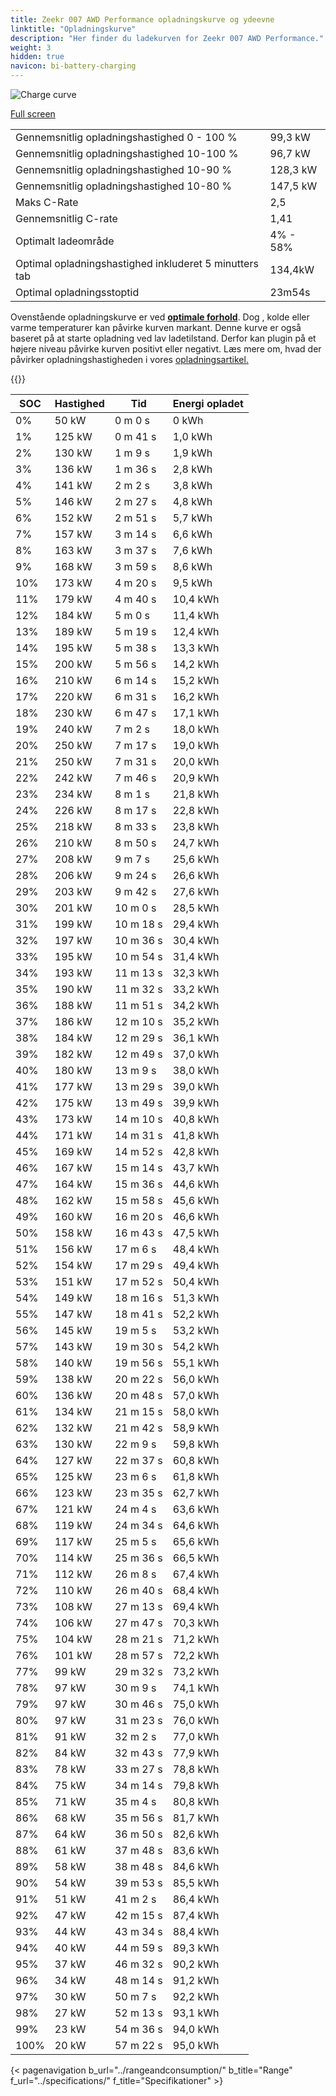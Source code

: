 ```yaml
---
title: Zeekr 007 AWD Performance opladningskurve og ydeevne
linktitle: "Opladningskurve"
description: "Her finder du ladekurven for Zeekr 007 AWD Performance."
weight: 3
hidden: true
navicon: bi-battery-charging
---
```

<!-- markdownlint-disable MD033 -->
<img src="/images/models/zeekr/007/007_awd_performance/chargingcurve.svg" alt="Charge curve" class="img-fluid">

[Full screen](/images/models/zeekr/007/007_awd_performance/chargingcurve.svg)


<table class="table table-striped border">
<tbody>
<tr>
<td>Gennemsnitlig opladningshastighed 0 - 100 %</td><td>99,3 kW</td>
</tr>
<tr>
<td>Gennemsnitlig opladningshastighed 10-100 %</td><td>96,7 kW</td>
</tr>
<tr>
<td>Gennemsnitlig opladningshastighed 10-90 %</td><td>128,3 kW</td>
</tr>
<tr>
<td>Gennemsnitlig opladningshastighed 10-80 %</td><td>147,5 kW</td>
</tr>
<tr>
<td>Maks C-Rate</td><td>2,5</td>
</tr>
<tr>
<td>Gennemsnitlig C-rate</td><td>1,41</td>
</tr>
<tr>
<td>Optimalt ladeområde</td><td>4% - 58%</td>
</tr>
<tr>
<td>Optimal opladningshastighed inkluderet 5 minutters tab</td><td>134,4kW</td>
</tr>
<tr>
<td>Optimal opladningsstoptid</td><td>23m54s</td>
</tr>
</tbody>
</table>


Ovenstående opladningskurve er ved **[optimale forhold](../../../../../technology/battery/charging/#temperatur)**. Dog , kolde eller varme temperaturer kan påvirke kurven markant. Denne kurve er også baseret på at starte opladning ved lav ladetilstand. Derfor kan plugin på et højere niveau påvirke kurven positivt eller negativt. Læs mere om, hvad der påvirker opladningshastigheden i vores [opladningsartikel.](../../../../../technology/battery/charging/)


{{<evkxdisplayaddarticle />}}
<table class="table table-striped border">
<thead>
<tr><th>SOC</th><th>Hastighed</th><th>Tid</th><th>Energi opladet</th></tr>
</thead>
<tbody>
<tr>
<td>0%</td><td>50 kW</td><td> 0 m 0 s </td><td>0 kWh </td>
</tr>
<tr>
<td>1%</td><td>125 kW</td><td> 0 m 41 s </td><td>1,0 kWh </td>
</tr>
<tr>
<td>2%</td><td>130 kW</td><td> 1 m 9 s </td><td>1,9 kWh </td>
</tr>
<tr>
<td>3%</td><td>136 kW</td><td> 1 m 36 s </td><td>2,8 kWh </td>
</tr>
<tr>
<td>4%</td><td>141 kW</td><td> 2 m 2 s </td><td>3,8 kWh </td>
</tr>
<tr>
<td>5%</td><td>146 kW</td><td> 2 m 27 s </td><td>4,8 kWh </td>
</tr>
<tr>
<td>6%</td><td>152 kW</td><td> 2 m 51 s </td><td>5,7 kWh </td>
</tr>
<tr>
<td>7%</td><td>157 kW</td><td> 3 m 14 s </td><td>6,6 kWh </td>
</tr>
<tr>
<td>8%</td><td>163 kW</td><td> 3 m 37 s </td><td>7,6 kWh </td>
</tr>
<tr>
<td>9%</td><td>168 kW</td><td> 3 m 59 s </td><td>8,6 kWh </td>
</tr>
<tr>
<td>10%</td><td>173 kW</td><td> 4 m 20 s </td><td>9,5 kWh </td>
</tr>
<tr>
<td>11%</td><td>179 kW</td><td> 4 m 40 s </td><td>10,4 kWh </td>
</tr>
<tr>
<td>12%</td><td>184 kW</td><td> 5 m 0 s </td><td>11,4 kWh </td>
</tr>
<tr>
<td>13%</td><td>189 kW</td><td> 5 m 19 s </td><td>12,4 kWh </td>
</tr>
<tr>
<td>14%</td><td>195 kW</td><td> 5 m 38 s </td><td>13,3 kWh </td>
</tr>
<tr>
<td>15%</td><td>200 kW</td><td> 5 m 56 s </td><td>14,2 kWh </td>
</tr>
<tr>
<td>16%</td><td>210 kW</td><td> 6 m 14 s </td><td>15,2 kWh </td>
</tr>
<tr>
<td>17%</td><td>220 kW</td><td> 6 m 31 s </td><td>16,2 kWh </td>
</tr>
<tr>
<td>18%</td><td>230 kW</td><td> 6 m 47 s </td><td>17,1 kWh </td>
</tr>
<tr>
<td>19%</td><td>240 kW</td><td> 7 m 2 s </td><td>18,0 kWh </td>
</tr>
<tr>
<td>20%</td><td>250 kW</td><td> 7 m 17 s </td><td>19,0 kWh </td>
</tr>
<tr>
<td>21%</td><td>250 kW</td><td> 7 m 31 s </td><td>20,0 kWh </td>
</tr>
<tr>
<td>22%</td><td>242 kW</td><td> 7 m 46 s </td><td>20,9 kWh </td>
</tr>
<tr>
<td>23%</td><td>234 kW</td><td> 8 m 1 s </td><td>21,8 kWh </td>
</tr>
<tr>
<td>24%</td><td>226 kW</td><td> 8 m 17 s </td><td>22,8 kWh </td>
</tr>
<tr>
<td>25%</td><td>218 kW</td><td> 8 m 33 s </td><td>23,8 kWh </td>
</tr>
<tr>
<td>26%</td><td>210 kW</td><td> 8 m 50 s </td><td>24,7 kWh </td>
</tr>
<tr>
<td>27%</td><td>208 kW</td><td> 9 m 7 s </td><td>25,6 kWh </td>
</tr>
<tr>
<td>28%</td><td>206 kW</td><td> 9 m 24 s </td><td>26,6 kWh </td>
</tr>
<tr>
<td>29%</td><td>203 kW</td><td> 9 m 42 s </td><td>27,6 kWh </td>
</tr>
<tr>
<td>30%</td><td>201 kW</td><td> 10 m 0 s </td><td>28,5 kWh </td>
</tr>
<tr>
<td>31%</td><td>199 kW</td><td> 10 m 18 s </td><td>29,4 kWh </td>
</tr>
<tr>
<td>32%</td><td>197 kW</td><td> 10 m 36 s </td><td>30,4 kWh </td>
</tr>
<tr>
<td>33%</td><td>195 kW</td><td> 10 m 54 s </td><td>31,4 kWh </td>
</tr>
<tr>
<td>34%</td><td>193 kW</td><td> 11 m 13 s </td><td>32,3 kWh </td>
</tr>
<tr>
<td>35%</td><td>190 kW</td><td> 11 m 32 s </td><td>33,2 kWh </td>
</tr>
<tr>
<td>36%</td><td>188 kW</td><td> 11 m 51 s </td><td>34,2 kWh </td>
</tr>
<tr>
<td>37%</td><td>186 kW</td><td> 12 m 10 s </td><td>35,2 kWh </td>
</tr>
<tr>
<td>38%</td><td>184 kW</td><td> 12 m 29 s </td><td>36,1 kWh </td>
</tr>
<tr>
<td>39%</td><td>182 kW</td><td> 12 m 49 s </td><td>37,0 kWh </td>
</tr>
<tr>
<td>40%</td><td>180 kW</td><td> 13 m 9 s </td><td>38,0 kWh </td>
</tr>
<tr>
<td>41%</td><td>177 kW</td><td> 13 m 29 s </td><td>39,0 kWh </td>
</tr>
<tr>
<td>42%</td><td>175 kW</td><td> 13 m 49 s </td><td>39,9 kWh </td>
</tr>
<tr>
<td>43%</td><td>173 kW</td><td> 14 m 10 s </td><td>40,8 kWh </td>
</tr>
<tr>
<td>44%</td><td>171 kW</td><td> 14 m 31 s </td><td>41,8 kWh </td>
</tr>
<tr>
<td>45%</td><td>169 kW</td><td> 14 m 52 s </td><td>42,8 kWh </td>
</tr>
<tr>
<td>46%</td><td>167 kW</td><td> 15 m 14 s </td><td>43,7 kWh </td>
</tr>
<tr>
<td>47%</td><td>164 kW</td><td> 15 m 36 s </td><td>44,6 kWh </td>
</tr>
<tr>
<td>48%</td><td>162 kW</td><td> 15 m 58 s </td><td>45,6 kWh </td>
</tr>
<tr>
<td>49%</td><td>160 kW</td><td> 16 m 20 s </td><td>46,6 kWh </td>
</tr>
<tr>
<td>50%</td><td>158 kW</td><td> 16 m 43 s </td><td>47,5 kWh </td>
</tr>
<tr>
<td>51%</td><td>156 kW</td><td> 17 m 6 s </td><td>48,4 kWh </td>
</tr>
<tr>
<td>52%</td><td>154 kW</td><td> 17 m 29 s </td><td>49,4 kWh </td>
</tr>
<tr>
<td>53%</td><td>151 kW</td><td> 17 m 52 s </td><td>50,4 kWh </td>
</tr>
<tr>
<td>54%</td><td>149 kW</td><td> 18 m 16 s </td><td>51,3 kWh </td>
</tr>
<tr>
<td>55%</td><td>147 kW</td><td> 18 m 41 s </td><td>52,2 kWh </td>
</tr>
<tr>
<td>56%</td><td>145 kW</td><td> 19 m 5 s </td><td>53,2 kWh </td>
</tr>
<tr>
<td>57%</td><td>143 kW</td><td> 19 m 30 s </td><td>54,2 kWh </td>
</tr>
<tr>
<td>58%</td><td>140 kW</td><td> 19 m 56 s </td><td>55,1 kWh </td>
</tr>
<tr>
<td>59%</td><td>138 kW</td><td> 20 m 22 s </td><td>56,0 kWh </td>
</tr>
<tr>
<td>60%</td><td>136 kW</td><td> 20 m 48 s </td><td>57,0 kWh </td>
</tr>
<tr>
<td>61%</td><td>134 kW</td><td> 21 m 15 s </td><td>58,0 kWh </td>
</tr>
<tr>
<td>62%</td><td>132 kW</td><td> 21 m 42 s </td><td>58,9 kWh </td>
</tr>
<tr>
<td>63%</td><td>130 kW</td><td> 22 m 9 s </td><td>59,8 kWh </td>
</tr>
<tr>
<td>64%</td><td>127 kW</td><td> 22 m 37 s </td><td>60,8 kWh </td>
</tr>
<tr>
<td>65%</td><td>125 kW</td><td> 23 m 6 s </td><td>61,8 kWh </td>
</tr>
<tr>
<td>66%</td><td>123 kW</td><td> 23 m 35 s </td><td>62,7 kWh </td>
</tr>
<tr>
<td>67%</td><td>121 kW</td><td> 24 m 4 s </td><td>63,6 kWh </td>
</tr>
<tr>
<td>68%</td><td>119 kW</td><td> 24 m 34 s </td><td>64,6 kWh </td>
</tr>
<tr>
<td>69%</td><td>117 kW</td><td> 25 m 5 s </td><td>65,6 kWh </td>
</tr>
<tr>
<td>70%</td><td>114 kW</td><td> 25 m 36 s </td><td>66,5 kWh </td>
</tr>
<tr>
<td>71%</td><td>112 kW</td><td> 26 m 8 s </td><td>67,4 kWh </td>
</tr>
<tr>
<td>72%</td><td>110 kW</td><td> 26 m 40 s </td><td>68,4 kWh </td>
</tr>
<tr>
<td>73%</td><td>108 kW</td><td> 27 m 13 s </td><td>69,4 kWh </td>
</tr>
<tr>
<td>74%</td><td>106 kW</td><td> 27 m 47 s </td><td>70,3 kWh </td>
</tr>
<tr>
<td>75%</td><td>104 kW</td><td> 28 m 21 s </td><td>71,2 kWh </td>
</tr>
<tr>
<td>76%</td><td>101 kW</td><td> 28 m 57 s </td><td>72,2 kWh </td>
</tr>
<tr>
<td>77%</td><td>99 kW</td><td> 29 m 32 s </td><td>73,2 kWh </td>
</tr>
<tr>
<td>78%</td><td>97 kW</td><td> 30 m 9 s </td><td>74,1 kWh </td>
</tr>
<tr>
<td>79%</td><td>97 kW</td><td> 30 m 46 s </td><td>75,0 kWh </td>
</tr>
<tr>
<td>80%</td><td>97 kW</td><td> 31 m 23 s </td><td>76,0 kWh </td>
</tr>
<tr>
<td>81%</td><td>91 kW</td><td> 32 m 2 s </td><td>77,0 kWh </td>
</tr>
<tr>
<td>82%</td><td>84 kW</td><td> 32 m 43 s </td><td>77,9 kWh </td>
</tr>
<tr>
<td>83%</td><td>78 kW</td><td> 33 m 27 s </td><td>78,8 kWh </td>
</tr>
<tr>
<td>84%</td><td>75 kW</td><td> 34 m 14 s </td><td>79,8 kWh </td>
</tr>
<tr>
<td>85%</td><td>71 kW</td><td> 35 m 4 s </td><td>80,8 kWh </td>
</tr>
<tr>
<td>86%</td><td>68 kW</td><td> 35 m 56 s </td><td>81,7 kWh </td>
</tr>
<tr>
<td>87%</td><td>64 kW</td><td> 36 m 50 s </td><td>82,6 kWh </td>
</tr>
<tr>
<td>88%</td><td>61 kW</td><td> 37 m 48 s </td><td>83,6 kWh </td>
</tr>
<tr>
<td>89%</td><td>58 kW</td><td> 38 m 48 s </td><td>84,6 kWh </td>
</tr>
<tr>
<td>90%</td><td>54 kW</td><td> 39 m 53 s </td><td>85,5 kWh </td>
</tr>
<tr>
<td>91%</td><td>51 kW</td><td> 41 m 2 s </td><td>86,4 kWh </td>
</tr>
<tr>
<td>92%</td><td>47 kW</td><td> 42 m 15 s </td><td>87,4 kWh </td>
</tr>
<tr>
<td>93%</td><td>44 kW</td><td> 43 m 34 s </td><td>88,4 kWh </td>
</tr>
<tr>
<td>94%</td><td>40 kW</td><td> 44 m 59 s </td><td>89,3 kWh </td>
</tr>
<tr>
<td>95%</td><td>37 kW</td><td> 46 m 32 s </td><td>90,2 kWh </td>
</tr>
<tr>
<td>96%</td><td>34 kW</td><td> 48 m 14 s </td><td>91,2 kWh </td>
</tr>
<tr>
<td>97%</td><td>30 kW</td><td> 50 m 7 s </td><td>92,2 kWh </td>
</tr>
<tr>
<td>98%</td><td>27 kW</td><td> 52 m 13 s </td><td>93,1 kWh </td>
</tr>
<tr>
<td>99%</td><td>23 kW</td><td> 54 m 36 s </td><td>94,0 kWh </td>
</tr>
<tr>
<td>100%</td><td>20 kW</td><td> 57 m 22 s </td><td>95,0 kWh </td>
</tr>
</tbody>
</table>


{< pagenavigation b_url="../rangeandconsumption/" b_title="Range" f_url="../specifications/" f_title="Specifikationer" >}
